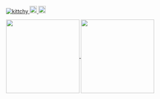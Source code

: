 <p align="left">
  <a href="https://github.com/kittchy/kittchy/">
    <img src="https://komarev.com/ghpvc/?username=kittchy" alt="kittchy" />
  </a>
  <a href="http://twitter.com/kittchy_">
    <img height="20" src="https://img.shields.io/twitter/follow/kittchy_?label=Twitter&logo=twitter&style=flat" />
  </a>
  <a href="https://github.com/kittchy">
    <img height="20" src="https://img.shields.io/github/followers/kittchy?label=follow&logo=github&style=flat" />
  </a>
</p>

<a href="https://github.com/kittcy/github-readme-stats">
  <img height=200 align="center" src="https://github-readme-stats.vercel.app/api?username=kittchy" />
</a>
<a href="https://github.com/kittchy/convoychat">
  <img height=200 align="center" src="https://github-readme-stats.vercel.app/api/top-langs?username=kittchy&layout=compact&langs_count=8&card_width=320" />
</a>
